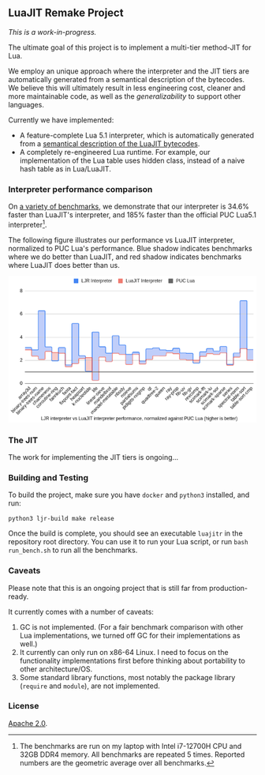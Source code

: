 ## LuaJIT Remake Project 

*This is a work-in-progress.*

The ultimate goal of this project is to implement a multi-tier method-JIT for Lua.

We employ an unique approach where the interpreter and the JIT tiers are automatically generated from a semantical description of the bytecodes. We believe this will ultimately result in less engineering cost, cleaner and more maintainable code, as well as the *generalizability* to support other languages.
 
Currently we have implemented:
* A feature-complete Lua 5.1 interpreter, which is automatically generated from a [semantical description of the LuaJIT bytecodes](annotated/bytecodes). 
* A completely re-engineered Lua runtime. For example, our implementation of the Lua table uses hidden class, instead of a naive hash table as in Lua/LuaJIT.

### Interpreter performance comparison

On [a variety of benchmarks](luabench), we demonstrate that our interpreter is 34.6% faster than LuaJIT's interpreter, and 185% faster than the official PUC Lua5.1 interpreter[^1]. 

The following figure illustrates our performance vs LuaJIT interpreter, normalized to PUC Lua's performance. Blue shadow indicates benchmarks where we do better than LuaJIT, and red shadow indicates benchmarks where LuaJIT does better than us. 

![](miscellaneous/interpreter-perf-comparison.png)

[^1]: The benchmarks are run on my laptop with Intel i7-12700H CPU and 32GB DDR4 memory. All benchmarks are repeated 5 times. Reported numbers are the geometric average over all benchmarks. 

### The JIT 

The work for implementing the JIT tiers is ongoing...

### Building and Testing

To build the project, make sure you have `docker` and `python3` installed, and run:
```
python3 ljr-build make release
```

Once the build is complete, you should see an executable `luajitr` in the repository root directory. You can use it to run your Lua script, or run `bash run_bench.sh` to run all the benchmarks.  
 
### Caveats

Please note that this is an ongoing project that is still far from production-ready. 

It currently comes with a number of caveats:
1. GC is not implemented. (For a fair benchmark comparison with other Lua implementations, we turned off GC for their implementations as well.)
2. It currently can only run on x86-64 Linux. I need to focus on the functionality implementations first before thinking about portability to other architecture/OS.
3. Some standard library functions, most notably the package library (`require` and `module`), are not implemented. 

### License

[Apache 2.0](https://www.apache.org/licenses/LICENSE-2.0).

